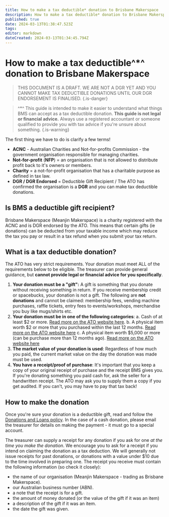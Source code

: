 ```yaml
---
title: How to make a tax deductible* donation to Brisbane Makerspace
description: How to make a tax deductible* donation to Brisbane Makerspace.
published: true
date: 2024-03-13T01:38:47.523Z
tags: 
editor: markdown
dateCreated: 2024-03-13T01:34:45.794Z
---
```


# How to make a tax deductible^*^ donation to Brisbane Makerspace
> THIS DOCUMENT IS A DRAFT. WE ARE NOT A DGR YET AND YOU CANNOT MAKE TAX DEDUCTIBLE DONATIONS UNTIL OUR DGR ENDORSEMENT IS FINALISED.
{.is-danger}


> ^*^ This guide is intended to make it easier to understand what things BMS can accept as a tax deductible donation. **This guide is not legal or financial advice.** Always use a registered accountant or someone qualified to provide you with tax advice if you're unsure about something.
{.is-warning}

The first thing we have to do is clarify a few terms!

- **ACNC** - Australian Charities and Not-for-profits Commission - the government organisation responsible for managing charities.
- **Not-for-profit** (**NFP**) = an organisation that is not allowed to distribute profit back to it's owners or members.
- **Charity** = a not-for-profit organisation that has a charitable purpose as defined in tax law.
- **DGR / DGR Endorsed** = Deductible Gift Recipient / The ATO has confirmed the organisation is a **DGR** and you can make tax deductible donations.

## Is BMS a deductible gift recipient?
Brisbane Makerspace (Meanjin Makerspace) is a charity registered with the ACNC and is DGR endorsed by the ATO. This means that certain gifts (ie donations) can be deducted from your taxable income which may reduce the tax you pay or result in a tax refund when you submit your tax return.

## What is a tax deductible donation?
The ATO has very strict requirements. Your donation must meet ALL of the requirements below to be eligible. The treasurer can provide general guidance, but **cannot provide legal or financial advice for you specifically**.

1. **Your donation must be a "gift":**
	A gift is something that you donate without receiving something in return. If you receive membership credit or spacebucks, your donation is not a gift. The following are **not donations** and cannot be claimed: membership fees, vending machine purchases, raffle tickets, entry fees to events/workshops, merchandise you buy like mugs/shirts etc.
2. **Your donation must be in one of the following categories**:
	  a. Cash of at least $2 or more. [Read more on the ATO website here](https://www.ato.gov.au/businesses-and-organisations/not-for-profit-organisations/gifts-and-fundraising/tax-deductible-donations/gift-types-requirements-and-valuation-rules/gifts-of-2-dollars-or-more).
    b. A physical item worth $2 or more that you purchased within the last 12 months. [Read more on the ATO website here](https://www.ato.gov.au/businesses-and-organisations/not-for-profit-organisations/gifts-and-fundraising/tax-deductible-donations/gift-types-requirements-and-valuation-rules/donating-recently-purchased-property-to-a-dgr)
    c. A physical item worth $5,000 or more (can be purchase more than 12 months ago). [Read more on the ATO website here](https://www.ato.gov.au/businesses-and-organisations/not-for-profit-organisations/gifts-and-fundraising/tax-deductible-donations/gift-types-requirements-and-valuation-rules/property-we-value-at-more-than-5000-dollars)
3. **The market value of your donation is used**:
		Regardless of how much you paid, the current market value on the day the donation was made must be used.
4. **You have a receipt/proof of purchase**:
    It's important that you keep a copy of your original receipt of purchase and the receipt BMS gives you. If you're donating something you paid cash for, ask the seller for a handwritten receipt. The ATO may ask you to supply them a copy if you get audited. If you can't, you may have to pay that tax back!
    
## How to make the donation
Once you're sure your donation is a deductible gift, read and follow the [Donations and Loans policy](/bylaws/donations). In the case of a cash donation, please email the treasurer for details on making the payment - it must go to a special account.

The treasurer can supply a receipt for any donation if you ask for one *at the time you make the donation*. We encourage you to ask for a receipt if you intend on claiming the donation as a tax deduction. We will generally not issue receipts for past donations, or donations with a value under $10 due to the time involved in preparing one. The receipt you receive must contain the following information (so check it closely):

- the name of our organisation (Meanjin Makerspace - trading as Brisbane Makerspace).
- our Australian business number (ABN).
- a note that the receipt is for a gift.
- the amount of money donated (or the value of the gift if it was an item)
- a description of the gift if it was an item.
- the date the gift was given.